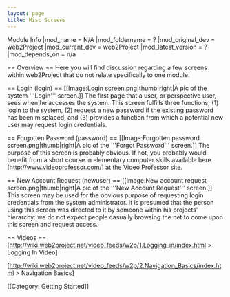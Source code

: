 ```yaml
---
layout: page
title: Misc Screens
---
```


Module Info
 |mod_name = N/A
 |mod_foldername = ?
 |mod_original_dev = web2Project
 |mod_current_dev = web2Project
 |mod_latest_version = ?
 |mod_depends_on = n/a

== Overview ==
Here you will find discussion regarding a few screens within web2Project that do not relate specifically to one module.


== Login (login) ==
[[Image:Login screen.png|thumb|right|A pic of the system '''Login''' screen.]]
The first page that a user, or perspective user, sees when he accesses the system.  This screen fulfills three functions; (1) login to the system, (2) request a new password if the existing password has been misplaced, and (3) provides a function from which a potential new user may request login credentials.


== Forgotten Password (password) ==
[[Image:Forgotten password screen.png|thumb|right|A pic of the '''Forgot Password''' screen.]]
The purpose of this screen is probably obvious.  If not, you probably would benefit from a short course in elementary computer skills available here [http://www.videoprofessor.com/] at the Video Professor site.


== New Account Request (newuser) ==
[[Image:New account request screen.png|thumb|right|A pic of the '''New Account Request''' screen.]]
This screen may be used for the obvious purpose of requesting login credentials from the system administrator.  It is presumed that the person using this screen was directed to it by someone within his projects' hierarchy: we do not expect people casually browsing the net to come upon this screen and request access.


== Videos ==
[http://wiki.web2project.net/video_feeds/w2p/1.Logging_in/index.html > Logging In Video]

[http://wiki.web2project.net/video_feeds/w2p/2.Navigation_Basics/index.html > Navigation Basics]

[[Category: Getting Started]]
